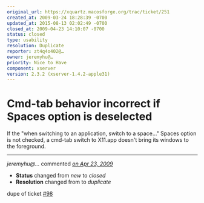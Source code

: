 ```yaml
---
original_url: https://xquartz.macosforge.org/trac/ticket/251
created_at: 2009-03-24 18:28:39 -0700
updated_at: 2015-08-13 02:02:49 -0700
closed_at: 2009-04-23 14:10:07 -0700
status: closed
type: usability
resolution: Duplicate
reporter: zt4q4o402@…
owner: jeremyhu@…
priority: Nice to Have
component: xserver
version: 2.3.2 (xserver-1.4.2-apple31)
---
```


Cmd-tab behavior incorrect if Spaces option is deselected
=========================================================


If the "when switching to an application, switch to a space..." Spaces option is not checked, a cmd-tab switch to X11.app doesn't bring its windows to the foreground.



---

*jeremyhu@…* commented *[on Apr 23, 2009](https://xquartz.macosforge.org/trac/ticket/251#comment:1 "April 23, 2009 at 2:10 PM PDT")*

-   **Status** changed from *new* to *closed*
-   **Resolution** changed from to *duplicate*

dupe of ticket [\#⁠98](https://xquartz.macosforge.org/trac/ticket/98)



